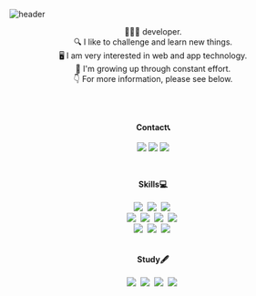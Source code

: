 <!--## Hello, there👋 I'm Jiyoon Park-->
<!--[![Hits](https://hits.seeyoufarm.com/api/count/incr/badge.svg?url=https%3A%2F%2Fgithub.com%2Fzzsza)](https://hits.seeyoufarm.com) -->
<!--
<a href="https://www.notion.so/Page-Jiyoon-Park-58b52eae9f9d47029a997bc152125186" target="_blank"><img src="https://img.shields.io/badge/Notion-ff6694?style=flat-square&logo=Notion&logoColor=white"/></a>
<a href="https://jiyoons-learning-diary.tistory.com/"><img src="https://img.shields.io/badge/-Tech%20Blog-240b09"/></a>
<a><img src="https://img.shields.io/badge/imparkjiyoon@gmail.com-ba2727?style=flat-square&logo=Gmail&logoColor=white"/></a>
-->
![header](https://capsule-render.vercel.app/api?type=rect&color=ffffff&height=140&section=header&text=Jiyoon-Park&fontColor=000000&20render&fontSize=55&animation=fadeIn&fontAlignY=38)
<p align="center">
    👩🏻‍💻 developer. <br>
    🔍 I like to challenge and learn new things. <br>
    🖥 I am very interested in web and app technology. <br>
    🌳 I'm growing up through constant effort. <br>
    👇 For more information, please see below.
 </p>
<br><br>
<p align="center">
  <strong>Contact📞</strong>
  <br> <br>
  <a href="https://www.notion.so/Page-Jiyoon-Park-58b52eae9f9d47029a997bc152125186"><img src="https://img.shields.io/badge/Notion-000000?style=flat-square&logo=notion&logoColor=white&link=https://bit.ly/mkNotion"/></a>
  <a href="https://jiyoons-learning-diary.tistory.com/"><img src="https://img.shields.io/badge/-Tech%20Blog-F5306E"/></a>
  <a href="imparkjiyoon@gmail.com"><img src="https://img.shields.io/badge/Gmail-d14836?style=flat-square&logo=Gmail&logoColor=white&link=mailto:mingyg.kim@gmail.com"/></a>
</p> <br>

<p align="center">
  <strong>Skills💻</strong>
  <br> <br>
  <img src="https://img.shields.io/badge/Javascript-323330?style=flat-square&logo=Javascript&logoColor=white"/></a>&nbsp 
  <img src="https://img.shields.io/badge/Java-E65931?style=flat-square&logo=Java&logoColor=white"/></a>&nbsp 
  <img src="https://img.shields.io/badge/Python-3766AB?style=flat-square&logo=Python&logoColor=white"/></a>&nbsp 
  <br>
  <img src="https://img.shields.io/badge/C++-00599C?style=flat-square&logo=C%2B%2B&logoColor=white"/></a>&nbsp   
  <img src="https://img.shields.io/badge/C-0095D5?style=flat-square&logo=C&logoColor=white"/></a>&nbsp 
  <img src="https://img.shields.io/badge/HTML5-E34F26?style=flat-square&logo=HTML5&logoColor=white"/></a>&nbsp 
  <img src="https://img.shields.io/badge/CSS3-1572B6?style=flat-square&logo=CSS3&logoColor=white"/></a>&nbsp
  <br>
  <img src="https://img.shields.io/badge/OracleDB-6DB33F?style=flat-square&logo=Oracle&logoColor=white"/></a>&nbsp 
  <img src="https://img.shields.io/badge/Mysql-E6B91E?style=flat-square&logo=MySql&logoColor=white"/></a>&nbsp 
  <img src="https://img.shields.io/badge/Firebase-FFCA28?style=flat-square&logo=Firebase&logoColor=white"/></a>&nbsp 
  <br> <br> <br>
  <strong>Study🖋️</strong>
  <br> <br>
    <img src="https://img.shields.io/badge/Nodejs-339933?style=flat-square&logo=Node.js&logoColor=white"/></a>&nbsp 
    <img src="https://img.shields.io/badge/Spring-6DB33F?style=flat-square&logo=Spring&logoColor=white"/></a>&nbsp 
    <img src="https://img.shields.io/badge/csharp-8622D4?style=flat-square&logo=C&logoColor=white"/></a>&nbsp 
    <img src="https://img.shields.io/badge/MongoDB-47A248?style=flat-square&logo=MongoDB&logoColor=white"/></a>&nbsp 
</p>
 <br> <br>
